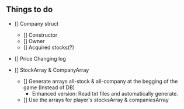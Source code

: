 ## Things to do

- [] Company struct
    - [] Constructor
    - [] Owner
    - [] Acquired stocks(?)
    
- [] Price Changing log

- [] StockArray & CompanyArray
    - [] Generate arrays all-stock & all-company at the begging of the game (Instead of DB)
        - Enhanced version: Read txt files and automatically generate.
    - [] Use the arrays for player's stocksArray & companiesArray
